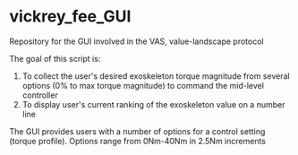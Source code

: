 # vickrey_fee_GUI
Repository for the GUI involved in the VAS, value-landscape protocol

The goal of this script is:
1) To collect the user's desired exoskeleton torque magnitude from several options (0% to max torque magnitude) to command the mid-level controller
3) To display user's current ranking of the exoskeleton value on a number line

The GUI provides users with a number of options for a control setting (torque profile). 
Options range from 0Nm-40Nm in 2.5Nm increments
